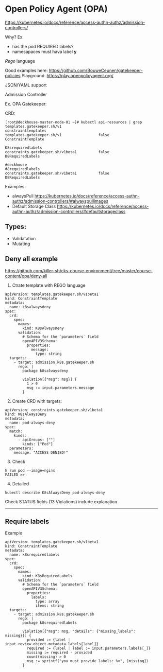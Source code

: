 # Open Policy Agent (OPA)

https://kubernetes.io/docs/reference/access-authn-authz/admission-controllers/

Why?
 Ex. 
 - has the pod REQUIRED labels?
 - namesapaces must hava label **y**


_Rego_ language

Good examples here: https://github.com/BouweCeunen/gatekeeper-policies
Playground: https://play.openpolicyagent.org/


JSON/YAML support

Admission Controller 

Ex. OPA Gatekeeper:

CRD:

```commandline
[root@deckhouse-master-node-01 ~]# kubectl api-resources | grep templates.gatekeeper.sh/v1
constrainttemplates                                       templates.gatekeeper.sh/v1                 false        ConstraintTemplate

K8srequiredlabels                                          constraints.gatekeeper.sh/v1beta1          false        D8RequiredLabels

#deckhouse
d8requiredlabels                                          constraints.gatekeeper.sh/v1beta1          false        D8RequiredLabels

```


Examples: 
- alwaysPull https://kubernetes.io/docs/reference/access-authn-authz/admission-controllers/#alwayspullimages
- Default Storage Class https://kubernetes.io/docs/reference/access-authn-authz/admission-controllers/#defaultstorageclass 

## Types:

- Validatation
- Mutating

## Deny all example
https://github.com/killer-sh/cks-course-environment/tree/master/course-content/opa/deny-all

1. Ctrate template with REGO language
```commandline
apiVersion: templates.gatekeeper.sh/v1beta1
kind: ConstraintTemplate
metadata:
  name: k8salwaysdeny
spec:
  crd:
    spec:
      names:
        kind: K8sAlwaysDeny
      validation:
        # Schema for the `parameters` field
        openAPIV3Schema:
          properties:
            message:
              type: string
  targets:
    - target: admission.k8s.gatekeeper.sh
      rego: |
        package k8salwaysdeny

        violation[{"msg": msg}] {
          1 > 0
          msg := input.parameters.message
        }
```

2. Create CRD with targets:
```commandline
apiVersion: constraints.gatekeeper.sh/v1beta1
kind: K8sAlwaysDeny
metadata:
  name: pod-always-deny
spec:
  match:
    kinds:
      - apiGroups: [""]
        kinds: ["Pod"]
  parameters:
    message: "ACCESS DENIED!"
```
3. Check
```
k run pod --image=nginx
FAILED >>
```

4. Detailed
````commandline
kubectl describe K8sAlwaysDeny pod-always-deny
````

Check STATUS fields (13 Violations) include explanation
 
---

## Require labels
Example 
```commandline
apiVersion: templates.gatekeeper.sh/v1beta1
kind: ConstraintTemplate
metadata:
  name: k8srequiredlabels
spec:
  crd:
    spec:
      names:
        kind: K8sRequiredLabels
      validation:
        # Schema for the `parameters` field
        openAPIV3Schema:
          properties:
            labels:
              type: array
              items: string
  targets:
    - target: admission.k8s.gatekeeper.sh
      rego: |
        package k8srequiredlabels

        violation[{"msg": msg, "details": {"missing_labels": missing}}] {
          provided := {label | input.review.object.metadata.labels[label]}
          required := {label | label := input.parameters.labels[_]}
          missing := required - provided
          count(missing) > 0
          msg := sprintf("you must provide labels: %v", [missing])
        }
```